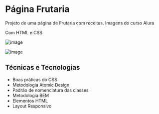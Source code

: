 # <h1>Página Frutaria</h1>
<p>Projeto de uma página de Frutaria com receitas. Imagens do curso Alura</p>
<p>Com HTML e CSS</p>

![image](https://user-images.githubusercontent.com/115930506/214063564-9afbd289-e594-4b67-b94b-fa234b7cc475.png)

![image](https://user-images.githubusercontent.com/115930506/214063613-10373b62-6ae3-40ab-bd2c-c192466eaefe.png)


<h2>Técnicas e Tecnologias</h2>
<ul>
  <li>Boas práticas do CSS</li>
  <li>Metodologia Atomic Design</li>
  <li>Padrão de nomenclatura das classes</li>
  <li>Metodologia BEM</li>
  <li>Elementos HTML</li>
  <li>Layout Responsivo</li>
</ul>
